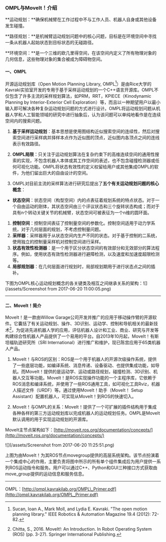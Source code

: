 ### OMPL与MoveIt！介绍

**运动规划：**确保机械臂在工作过程中不与工作人员、机器人自身或其他设备发生碰撞。

**路径规划：**是机械臂运动规划问题中的核心问题，目标是在环境空间中寻找一条从机器人起始状态到目标状态的无碰路径。

**环境空间：**是一个三维的欧几里得空间，在该空间内定义了所有物理对象的几何信息，这些物理对象的集合被成为障碍物空间。

#### 一、OMPL

开源运动规划库（Open Motion Planning Library, OMPL[^1]）是由Rice大学的Kavraki实验室开发的专用于基于采样运动规划的一个C++语言开源库。OMPL不仅包含了许多主流的采样规划算法，如PRM，RRT，KPIECE（Kinodynamic Planning by Interior-Exterior Cell Exploration）等，而且以一种期望用户以最小输入即可解决各种复杂运动规划问题的方式进行设计。OMPL将运动规划问题从机器人学和人工智能领域的研究中进行抽象后，认为该问题可以单纯地看作是在连续空间内的搜索问题。

1. **基于采样运动规划**：基本思想是使用图结构近似搜索空间的连续性，然后对搜索空间进行采样病并择样本点作为近似图的顶点，近似图内各顶点之间的连线表示有效路径。

2. **OMPL局限**：只关注于运动规划算法在复杂约束下的高维连续空间的通用性搜索的实现，不包含机器人本体或其工作空间的表述，也不包含碰撞检测器或任何可视化功能。OMPL将状态有效性的定义权留给用户或其他集成OMPL的软件，为他们留出巨大的自由设计的空间。

3. OMPL对目前主流的采样算法进行研究后提出了**五个有关运动规划问题的核心概念**：

*  **状态空间**：状态空间（构型空间）内的点表征着规划系统的特点状态。对于一个自由运动的刚体，其状态空间由三个评议状态和三个旋转状态构成；而对于具有n个转动关键关节的机械臂，状态空间可被表征为一个n维的圆环面。

1. **控制空间**：控制空间表征了控制量空间的参数化。控制空间适用于动力学系统，对于几何层面的规划，不考虑控制量问题。
2. **采样器**：采样器用于从状态空间内生产不同的状态。对于基于控制的二系统，使用独立的控制量采样机对控制空间进行采样。
3. **状态有效性检测器**：是一个用于区分状态空间的有效部分和无效部分的算法程序。例如，使用状态有效性检测器进行避障检测，以及速度和加速度超限检测等。
4. **局部规划器**：在几何层面进行规划时，局部规划期用于进行状态点之间的插补。

下图为OMPL核心运动规划概念的各关键类及相互之间继承关系的架构：![](/assets/Screenshot from 2017-06-20 11:00:05.png)

---

#### 二、MoveIt！简介

MoveIt！是一款由Willow Garage公司开发并推广的应用于移动操作臂的开源软件。它囊括了有关运动规划、操作、3D识别、运动学、控制和导航相关的最新技术[^2]，为促进先进机器人学的应用，评估机器人设计和工业、商业、研究与开发等构建综合性机器人产品提供了一个易用的平台。自2013年10月起，MoveIt！有斯坦福轨迹研究所（SRI International）进行推广和维护，现已陈宫应用于65类机器人产品。

1. MoveIt！与ROS的区别：ROS是一个用于机器人的开源次级操作系统，提供了一些底层功能，如编译系统、消息传递、设备驱动、也提供集成功能，如导航。而MoveIt！提供的是运动学、运动或路径规划，碰撞检测、3D识别、机器人交互等功能。MoveIt！是ROS实现操作功能的一个主程序库，它依赖于ROS消息和编译系统，并使用了一些ROS通用工具，如可视化工具Rviz，机器人描述文件（URDF）等。通过使用MoveIt！助手（MoveIt！ Setup Assistant）配置机器人，可实现从MoveIt！到ROS的快速切入。

2. MoveIt！与OMPL的关系：MoveIt！提供了一个可扩展的插件结构用于集成各种各样的第三方运动规划库以完成机器人的运动规划任务。OMPL是MoveIt默认调用的用于实现运动规划的开源库。

MoveIt主节点架构如下：[http://moveit.ros.org/documentation/concepts/](http://moveit.ros.org/documentation/concepts/)

![](/assets/Screenshot from 2017-06-20 11:25:51.png)

上图为由MoveIt！为其ROS节点movegroup提供的高层系统架构。该节点扮演着一个集成中心的作用，主要负责将图中所示的所有单个组件集成后为用户提供一系列ROS运动指令和服务。用户可以通过C++、Python和GUI三种接口方式获取由move\_group提供的运动信息和服务信息。

---

OMPL：[http://ompl.kavrakilab.org/OMPL\_Primer.pdf](http://ompl.kavrakilab.org/OMPL_Primer.pdf)

[^1]: Sucan, Ioan A., Mark Moll, and Lydia E. Kavraki. "The open motion planning library." IEEE Robotics & Automation Magazine 19.4 \(2012\): 72-82.

[^2]: Chitta, S., 2016. MoveIt!: An Introduction. In Robot Operating System \(ROS\) \(pp. 3-27\). Springer International Publishing.


